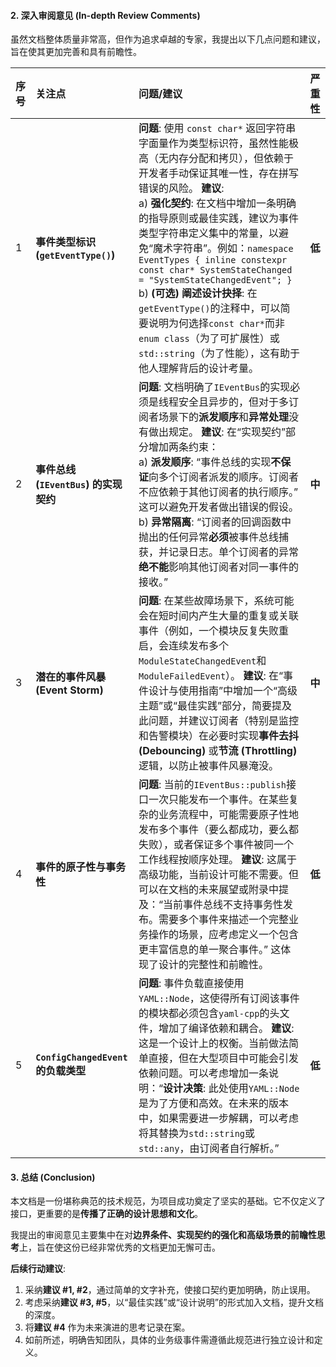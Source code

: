 #### **2. 深入审阅意见 (In-depth Review Comments)**

虽然文档整体质量非常高，但作为追求卓越的专家，我提出以下几点问题和建议，旨在使其更加完善和具有前瞻性。

| 序号 | 关注点                                  | 问题/建议                                                                                                                                                                                                                                                                                                                                                                                                                                      | 严重性 |
| :--- | :-------------------------------------- | :--------------------------------------------------------------------------------------------------------------------------------------------------------------------------------------------------------------------------------------------------------------------------------------------------------------------------------------------------------------------------------------------------------------------------------------------- | :----- |
| 1    | **事件类型标识 (`getEventType()`)** | **问题**: 使用 `const char*` 返回字符串字面量作为类型标识符，虽然性能极高（无内存分配和拷贝），但依赖于开发者手动保证其唯一性，存在拼写错误的风险。 **建议**: <br> a) **强化契约**: 在文档中增加一条明确的指导原则或最佳实践，建议为事件类型字符串定义集中的常量，以避免“魔术字符串”。例如：`namespace EventTypes { inline constexpr const char* SystemStateChanged = "SystemStateChangedEvent"; }` <br> b) **(可选) 阐述设计抉择**: 在`getEventType()`的注释中，可以简要说明为何选择`const char*`而非`enum class`（为了可扩展性）或`std::string`（为了性能），这有助于他人理解背后的设计考量。 | **低** |
| 2    | **事件总线 (`IEventBus`) 的实现契约** | **问题**: 文档明确了`IEventBus`的实现必须是线程安全且异步的，但对于多订阅者场景下的**派发顺序**和**异常处理**没有做出规定。 **建议**: 在“实现契约”部分增加两条约束：<br> a) **派发顺序**: “事件总线的实现**不保证**向多个订阅者派发的顺序。订阅者不应依赖于其他订阅者的执行顺序。” 这可以避免开发者做出错误的假设。<br> b) **异常隔离**: “订阅者的回调函数中抛出的任何异常**必须**被事件总线捕获，并记录日志。单个订阅者的异常**绝不能**影响其他订阅者对同一事件的接收。” | **中** |
| 3    | **潜在的事件风暴 (Event Storm)** | **问题**: 在某些故障场景下，系统可能会在短时间内产生大量的重复或关联事件（例如，一个模块反复失败重启，会连续发布多个`ModuleStateChangedEvent`和`ModuleFailedEvent`）。 **建议**: 在“事件设计与使用指南”中增加一个“高级主题”或“最佳实践”部分，简要提及此问题，并建议订阅者（特别是监控和告警模块）在必要时实现**事件去抖 (Debouncing)** 或**节流 (Throttling)** 逻辑，以防止被事件风暴淹没。 | **中** |
| 4    | **事件的原子性与事务性** | **问题**: 当前的`IEventBus::publish`接口一次只能发布一个事件。在某些复杂的业务流程中，可能需要原子性地发布多个事件（要么都成功，要么都失败），或者保证多个事件被同一个工作线程按顺序处理。 **建议**: 这属于高级功能，当前设计可能不需要。但可以在文档的未来展望或附录中提及：“当前事件总线不支持事务性发布。需要多个事件来描述一个完整业务操作的场景，应考虑定义一个包含更丰富信息的单一聚合事件。” 这体现了设计的完整性和前瞻性。 | **低** |
| 5    | **`ConfigChangedEvent` 的负载类型** | **问题**: 事件负载直接使用 `YAML::Node`，这使得所有订阅该事件的模块都必须包含`yaml-cpp`的头文件，增加了编译依赖和耦合。 **建议**: 这是一个设计上的权衡。当前做法简单直接，但在大型项目中可能会引发依赖问题。可以考虑增加一条说明：“**设计决策**: 此处使用`YAML::Node`是为了方便和高效。在未来的版本中，如果需要进一步解耦，可以考虑将其替换为`std::string`或`std::any`，由订阅者自行解析。” | **低** |

#### **3. 总结 (Conclusion)**

本文档是一份堪称典范的技术规范，为项目成功奠定了坚实的基础。它不仅定义了接口，更重要的是**传播了正确的设计思想和文化**。

我提出的审阅意见主要集中在对**边界条件、实现契约的强化和高级场景的前瞻性思考**上，旨在使这份已经非常优秀的文档更加无懈可击。

**后续行动建议**:

1.  采纳**建议 \#1, \#2**，通过简单的文字补充，使接口契约更加明确，防止误用。
2.  考虑采纳**建议 \#3, \#5**，以“最佳实践”或“设计说明”的形式加入文档，提升文档的深度。
3.  将**建议 \#4** 作为未来演进的思考记录在案。
4.  如前所述，明确告知团队，具体的业务级事件需遵循此规范进行独立设计和定义。
